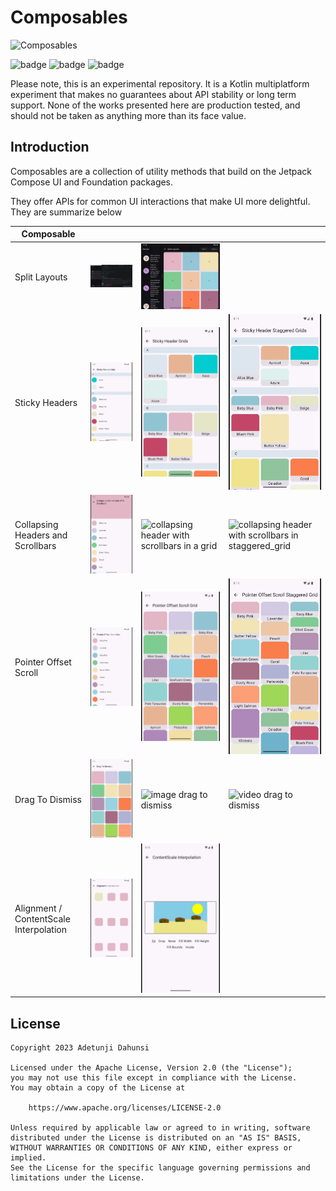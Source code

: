 # Composables

![Composables](https://img.shields.io/maven-central/v/com.tunjid.composables/composables?label=compsables)

![badge][badge-ios]
![badge][badge-js]
![badge][badge-jvm]

Please note, this is an experimental repository. It is a Kotlin multiplatform experiment that makes
no guarantees
about API stability or long term support. None of the works presented here are production tested,
and should not be
taken as anything more than its face value.

## Introduction

Composables are a collection of utility methods that build on the Jetpack Compose UI and Foundation
packages.

They offer APIs for common UI interactions that make UI more delightful. They are summarize below

| Composable                             |                                                                                                      |                                                                                                      |                                                                                                                        |
|----------------------------------------|------------------------------------------------------------------------------------------------------|------------------------------------------------------------------------------------------------------|------------------------------------------------------------------------------------------------------------------------|
| Split Layouts                          | ![split layouts desktop](./images/split_layouts_desktop.gif)                                         | ![split layouts](./images/split_layouts.gif)                                                         |                                                                                                                        |
| Sticky Headers                         | ![list](./images/sticky_header_list_crop.gif)                                                        | ![grid](./images/sticky_header_grid_crop.gif)                                                        | ![staggered_grid](./images/sticky_header_staggered_grid_crop.gif)                                                      |
| Collapsing Headers and Scrollbars      | ![collapsing header with scrollbars in a list](./images/collapsing_header_fast_scroll_list_crop.gif) | ![collapsing header with scrollbars in a grid](./images/collapsing_header_fast_scroll_grid_crop.gif) | ![collapsing header with scrollbars in staggered_grid](./images/collapsing_header_fast_scroll_staggered_grid_crop.gif) |
| Pointer Offset Scroll                  | ![pointer offset list scroll](./images/pointer_offset_list_crop.gif)                                 | ![pointer offset grid scroll](./images/pointer_offset_grid_crop.gif)                                 | ![pointer offset staggered grid](./images/pointer_offset_staggered_grid_crop.gif)                                      |
| Drag To Dismiss                        | ![color drag to dismiss](./images/drag_to_dismiss_crop.gif)                                          | ![image drag to dismiss](./images/drag_to_dismiss_app_image.gif)                                     | ![video drag to dismiss](./images/drag_to_dismiss_app_video.gif)                                                       |
| Alignment / ContentScale Interpolation | ![rounded rect interpolation](./images/alignment_interpolation_crop.gif)                             | ![beach scene interpolation](./images/content_scale_interpolation_crop.gif)                          |                                                                                                                        |

## License

    Copyright 2023 Adetunji Dahunsi

    Licensed under the Apache License, Version 2.0 (the "License");
    you may not use this file except in compliance with the License.
    You may obtain a copy of the License at

        https://www.apache.org/licenses/LICENSE-2.0

    Unless required by applicable law or agreed to in writing, software
    distributed under the License is distributed on an "AS IS" BASIS,
    WITHOUT WARRANTIES OR CONDITIONS OF ANY KIND, either express or implied.
    See the License for the specific language governing permissions and
    limitations under the License.

[badge-android]: http://img.shields.io/badge/-android-6EDB8D.svg?style=flat

[badge-jvm]: http://img.shields.io/badge/-jvm-DB413D.svg?style=flat

[badge-js]: http://img.shields.io/badge/-js-F8DB5D.svg?style=flat

[badge-js-ir]: https://img.shields.io/badge/support-[IR]-AAC4E0.svg?style=flat

[badge-nodejs]: https://img.shields.io/badge/-nodejs-68a063.svg?style=flat

[badge-linux]: http://img.shields.io/badge/-linux-2D3F6C.svg?style=flat

[badge-windows]: http://img.shields.io/badge/-windows-4D76CD.svg?style=flat

[badge-wasm]: https://img.shields.io/badge/-wasm-624FE8.svg?style=flat

[badge-apple-silicon]: http://img.shields.io/badge/support-[AppleSilicon]-43BBFF.svg?style=flat

[badge-ios]: http://img.shields.io/badge/-ios-CDCDCD.svg?style=flat

[badge-mac]: http://img.shields.io/badge/-macos-111111.svg?style=flat

[badge-watchos]: http://img.shields.io/badge/-watchos-C0C0C0.svg?style=flat

[badge-tvos]: http://img.shields.io/badge/-tvos-808080.svg?style=flat
